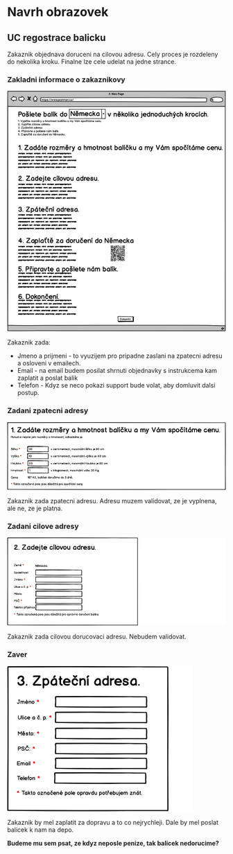 # Navrh obrazovek

## UC regostrace balicku

Zakaznik objednava doruceni na cilovou adresu. Cely proces je rozdeleny do nekolika kroku. Finalne lze cele udelat na jedne strance.

### Zakladni informace o zakaznikovy

![Krok 1](./krok-1.png "Krok 1")

Zakaznik zada:

* Jmeno a prijmeni - to vyuzijem pro pripadne zaslani na zpatecni adresu a osloveni v emailech.
* Email - na email budem posilat shrnuti objednavky s instrukcema kam zaplatit a poslat balik
* Telefon - Kdyz se neco pokazi support bude volat, aby domluvit dalsi postup.

### Zadani zpatecni adresy

![Krok 2](./krok-2.png "Krok 2")

Zakaznik zada zpatecni adresu. Adresu muzem validovat, ze je vyplnena, ale ne, ze je platna.

### Zadani cilove adresy

![Krok 3](./krok-3.png "Krok 3")

Zakaznik zada cilovou dorucovaci adresu. Nebudem validovat.

### Zaver

![Krok 4](./krok-4.png "Krok 4")

Zakaznik by mel zaplatit za dopravu a to co nejrychleji. Dale by mel poslat balicek k nam na depo.

**Budeme mu sem psat, ze kdyz neposle penize, tak balicek nedorucime?**

